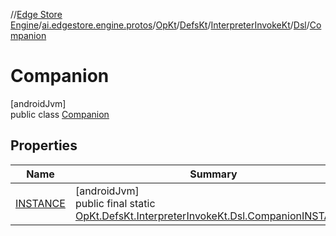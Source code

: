 //[Edge Store Engine](../../../../../../../index.md)/[ai.edgestore.engine.protos](../../../../../index.md)/[OpKt](../../../../index.md)/[DefsKt](../../../index.md)/[InterpreterInvokeKt](../../index.md)/[Dsl](../index.md)/[Companion](index.md)

# Companion

[androidJvm]\
public class [Companion](index.md)

## Properties

| Name | Summary |
|---|---|
| [INSTANCE](index.md#852619718%2FProperties%2F-89531115) | [androidJvm]<br>public final static [OpKt.DefsKt.InterpreterInvokeKt.Dsl.Companion](index.md)[INSTANCE](index.md#852619718%2FProperties%2F-89531115) |
